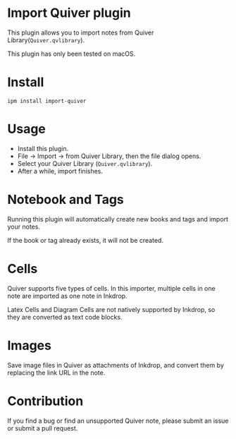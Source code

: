 # Import Quiver plugin

This plugin allows you to import notes from Quiver Library(`Quiver.qvlibrary`).

This plugin has only been tested on macOS.

# Install

```
ipm install import-quiver
```

# Usage

+ Install this plugin.
+ File -> Import -> from Quiver Library, then the file dialog opens.
+ Select your Quiver Library (`Quiver.qvlibrary`).
+ After a while, import finishes.

# Notebook and Tags

Running this plugin will automatically create new books and tags and import your notes.

If the book or tag already exists, it will not be created.

# Cells

Quiver supports five types of cells. In this importer, multiple cells in one note are imported as one note in Inkdrop.

Latex Cells and Diagram Cells are not natively supported by Inkdrop, so they are converted as text code blocks.

# Images

Save image files in Quiver as attachments of Inkdrop, and convert them by replacing the link URL in the note.

# Contribution

If you find a bug or find an unsupported Quiver note, please submit an issue or submit a pull request.
